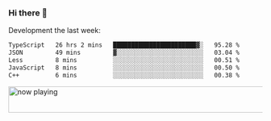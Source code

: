 ### Hi there 👋

Development the last week:
<!--START_SECTION:waka-->

```txt
TypeScript   26 hrs 2 mins   ███████████████████████▓░   95.28 %
JSON         49 mins         ▓░░░░░░░░░░░░░░░░░░░░░░░░   03.04 %
Less         8 mins          ░░░░░░░░░░░░░░░░░░░░░░░░░   00.51 %
JavaScript   8 mins          ░░░░░░░░░░░░░░░░░░░░░░░░░   00.50 %
C++          6 mins          ░░░░░░░░░░░░░░░░░░░░░░░░░   00.38 %
```

<!--END_SECTION:waka-->

<!--
**JASONPANGGO/jasonpanggo** is a ✨ _special_ ✨ repository because its `README.md` (this file) appears on your GitHub profile.

Here are some ideas to get you started:

- 🔭 I’m currently working on ...
- 🌱 I’m currently learning ...
- 👯 I’m looking to collaborate on ...
- 🤔 I’m looking for help with ...
- 💬 Ask me about ...
- 📫 How to reach me: ...
- 😄 Pronouns: ...
- ⚡ Fun fact: ...
-->

<a href="https://volt.fm/user/q8yd9e79csfr57rt" target="_blank"><img src="https://spotify-badge-egoist.vercel.app/api/now-playing" width="540" height="52" alt="now playing"></a>
